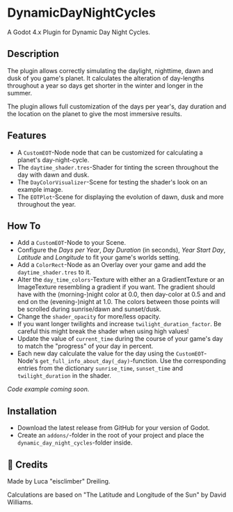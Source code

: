 # DynamicDayNightCycles

A Godot 4.x Plugin for Dynamic Day Night Cycles.

## Description

The plugin allows correctly simulating the daylight, nighttime, dawn and dusk of you game's planet.
It calculates the alteration of day-lengths throughout a year so days get shorter in the winter and longer in the summer.

The plugin allows full customization of the days per year's, day duration and the location on the planet to give the most immersive results.

## Features

- A `CustomEOT`-Node node that can be customized for calculating a planet's day-night-cycle.
- The `daytime_shader.tres`-Shader for tinting the screen throughout the day with dawn and dusk.
- The `DayColorVisualizer`-Scene for testing the shader's look on an example image.
- The `EOTPlot`-Scene for displaying the evolution of dawn, dusk and more throughout the year.

## How To

- Add a `CustomEOT`-Node to your Scene.
- Configure the *Days per Year*, *Day Duration* (in seconds), *Year Start Day*, *Latitude* and *Longitude* to fit your game's worlds setting.
- Add a `ColorRect`-Node as an Overlay over your game and add the `daytime_shader.tres` to it.
- Alter the `day_time_colors`-Texture with either an a GradientTexture or an ImageTexture resembling a gradient if you want. The gradient should have with the (morning-)night color at 0.0, then day-color at 0.5 and and end on the (evening-)night at 1.0. The colors between those points will be scrolled during sunrise/dawn and sunset/dusk.
- Change the `shader_opacity` for more/less opacity.
- If you want longer twilights and increase `twilight_duration_factor`. Be careful this might break the shader when using high values!
- Update the value of `current_time` during the course of your game's day to match the "progress" of your day in percent.
- Each new day calculate the value for the day using the `CustomEOT`-Node's `get_full_info_about_day(_day)`-function. Use the corresponding entries from the dictionary `sunrise_time`, `sunset_time` and `twilight_duration` in the shader.

*Code example coming soon.*

## Installation

- Download the latest release from GitHub for your version of Godot.
- Create an `addons/`-folder in the root of your project and place the `dynamic_day_night_cycles`-folder inside.

## 📃 Credits

Made by Luca "eisclimber" Dreiling.

Calculations are based on "The Latitude and Longitude of the Sun" by David Williams.
